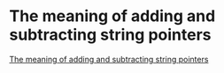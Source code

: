 # The meaning of adding and subtracting string pointers
[The meaning of adding and subtracting string pointers](https://aiwithcloud.com/2022/09/16/the_meaning_of_adding_and_subtracting_string_pointers/)
